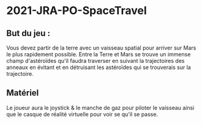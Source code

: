 # 2021-JRA-PO-SpaceTravel

## But du jeu :
Vous devez partir de la terre avec un vaisseau spatial pour arriver sur Mars le plus rapidement possible. Entre la Terre et Mars se trouve un immense champ d'astéroïdes qu'il faudra traverser en suivant la trajectoires des anneaux en évitant et en détruisant les astéroïdes qui se trouverais sur la trajectoire.

## Matériel
Le joueur aura le joystick & le manche de gaz pour piloter le vaisseau ainsi que le casque de réalité virtuelle pour voir se qu'il se passe.

